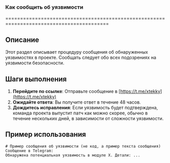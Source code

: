 ### **Как сообщить об уязвимости**

=========================================================================================

**Описание**
-------------------------
Этот раздел описывает процедуру сообщения об обнаруженных уязвимостях в проекте. Сообщать следует обо всех подозрениях на уязвимости безопасности.

**Шаги выполнения**
-------------------------
1. **Перейдите по ссылке**: Отправьте сообщение в [https://t.me/xtekky](https://t.me/xtekky)
2. **Ожидайте ответа**: Вы получите ответ в течение 48 часов.
3. **Дождитесь исправления**: Если уязвимость будет подтверждена, команда проекта выпустит патч как можно скорее, обычно в течение нескольких дней, в зависимости от сложности уязвимости.

**Пример использования**
-------------------------

```
# Пример сообщения об уязвимости (не код, а пример текста сообщения)
Сообщение в Telegram:
Обнаружена потенциальная уязвимость в модуле X. Детали: ...
```